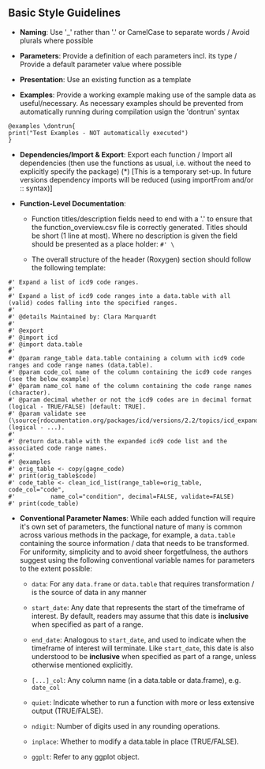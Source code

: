 ## Basic Style Guidelines

- **Naming**: Use '_' rather than '.' or CamelCase to separate words / Avoid plurals 
  where possible

- **Parameters**: Provide a definition of each parameters incl. its type / Provide a 
  default parameter value where possible

- **Presentation**: Use an existing function as a template

- **Examples**: Provide a working example making use of the sample data as useful/necessary. As necessary examples should be prevented from automatically running during compilation usign the 'dontrun' syntax
```
@examples \dontrun{
print("Test Examples - NOT automatically executed")
}
```

- **Dependencies/Import & Export**: Export each function / Import all dependencies 
  (then use the functions as usual, i.e. without the need to explicitly specify the package) (*) [This is a temporary set-up. In future versions dependency imports will be reduced (using importFrom and/or :: syntax)]

- **Function-Level Documentation**:

	- Function titles/description fields need to end with a '.' to ensure that the function_overview.csv file is correctly generated. Titles should be short (1 line at most). Where no description is given the field should be presented as a place holder: `#' \`

	- The overall structure of the header (Roxygen) section should follow the following template:

```
#' Expand a list of icd9 code ranges. 
#' 
#' Expand a list of icd9 code ranges into a data.table with all (valid) codes falling into the specified ranges.
#' 
#' @details Maintained by: Clara Marquardt
#' 
#' @export
#' @import icd
#' @import data.table
#' 
#' @param range_table data.table containing a column with icd9 code ranges and code range names (data.table).
#' @param code_col name of the column containing the icd9 code ranges (see the below example) 
#' @param name_col name of the column containing the code range names (character).  
#' @param decimal whether or not the icd9 codes are in decimal format (logical - TRUE/FALSE) [default: TRUE]. 
#' @param validate see (\source{rdocumentation.org/packages/icd/versions/2.2/topics/icd_expand_range}) (logical - ...).
#' 
#' @return data.table with the expanded icd9 code list and the associated code range names. 
#' 
#' @examples 
#' orig_table <- copy(gagne_code) 
#' print(orig_table$code)        
#' code_table <- clean_icd_list(range_table=orig_table, code_col="code", 
#'			name_col="condition", decimal=FALSE, validate=FALSE) 
#' print(code_table)
```

- **Conventional Parameter Names**: While each added function will require it's own set of parameters, the functional nature of many is common across various methods in the package, for example, a `data.table` containing the source information / data that needs to be transformed. For uniformity, simplicity and to avoid sheer forgetfulness, the authors suggest using the following conventional variable names for parameters to the extent possible:

	- `data`: For any `data.frame` or `data.table` that requires transformation / is the source of data in any manner
	
	- `start_date`: Any date that represents the start of the timeframe of interest. By default, readers 
	may assume that this date is **inclusive** when specified as part of a range.
	
	- `end_date`: Analogous to `start_date`, and used to indicate when the timeframe of interest will 
		terminate. Like `start_date`, this date is also understood to be **inclusive** when specified as part of a 
		range, unless otherwise mentioned explicitly.
		
	- `[...]_col`: Any column name (in a data.table or data.frame), e.g. `date_col`
	
	- `quiet`: Indicate whether to run a function with more or less extensive output (TRUE/FALSE).
	
	- `ndigit`: Number of digits used in any rounding operations. 
	
	- `inplace`: Whether to modify a data.table in place (TRUE/FALSE).
	
	- `ggplt`: Refer to any ggplot object.
